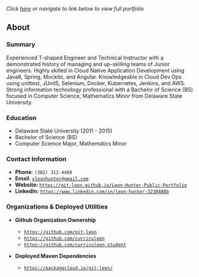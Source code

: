 <link rel="stylesheet" type="text/css" media="all" href="./style.css" />

_Click [here](https://git-leon.github.io/Leon-Hunter-Public-Portfolio) or navigate to link below to view full portfolio_

## About



### Summary
Experienced T-shaped Engineer and Technical Instructor with a demonstrated history of managing and up-skilling teams of Junior engineers. Highly skilled in Cloud Native Application Development using Java8, Spring, Mockito, and Angular. Knowledgeable in Cloud Dev Ops using unittest, JUnit5, Selenium, Docker, Kubernetes, Jenkins, and AWS. Strong information technology professional with a Bachelor of Science (BS) focused in Computer Science, Mathematics Minor from Delaware State University.


### Education
* Delaware State University (2011 - 2015)
* Bachelor of Science (BS)
* Computer Science Major, Mathematics Minor


### Contact Information
* **Phone**: `(302) 312-4489`
* **Email**: [`xleonhunter@gmail.com`](mailto:xleonhunter@gmail.com)
* **Website:** [`https://git-leon.github.io/Leon-Hunter-Public-Portfolio`](https://git-leon.github.io/Leon-Hunter-Public-Portfolio)
* **LinkedIn:** [`https://www.linkedin.com/in/leon-hunter-3230408b`](https://www.linkedin.com/in/leon-hunter-3230408b)

### Organizations & Deployed Utilities
* **Github Organization Ownership**
    * [`https://github.com/git-leon`](https://github.com/git-leon)
    * [`https://github.com/curriculeon`](https://github.com/curriculeon)
    * [`https://github.com/curriculeon-student`](https://github.com/curriculeon)

* **Deployed Maven Dependencies**
   * [`https://packagecloud.io/git-leon/`](https://packagecloud.io/git-leon/)
